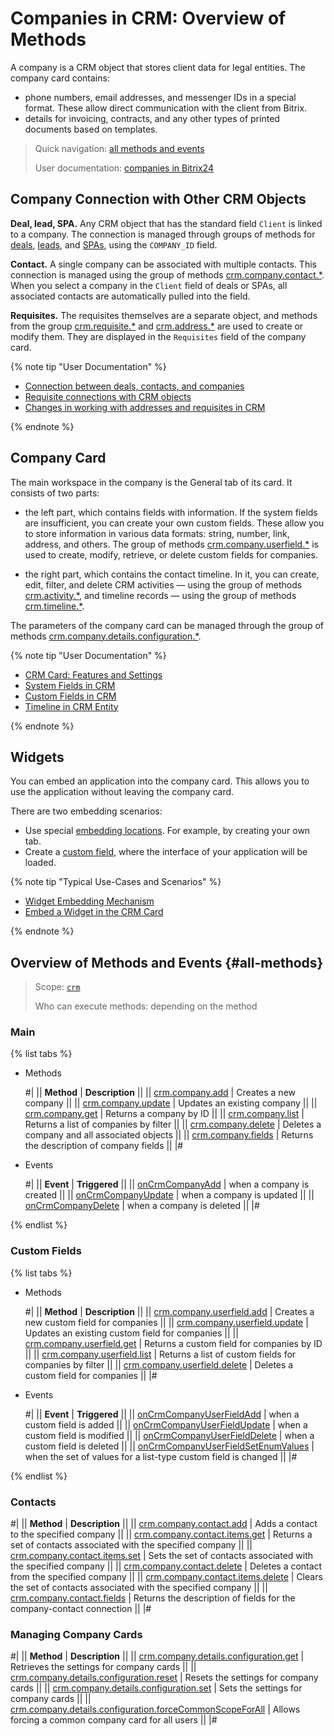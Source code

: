 # Companies in CRM: Overview of Methods

A company is a CRM object that stores client data for legal entities. The company card contains:
* phone numbers, email addresses, and messenger IDs in a special format. These allow direct communication with the client from Bitrix.
* details for invoicing, contracts, and any other types of printed documents based on templates.

> Quick navigation: [all methods and events](#all-methods) 
> 
> User documentation: [companies in Bitrix24](https://helpdesk.bitrix24.com/open/10709996/) 

## Company Connection with Other CRM Objects

**Deal, lead, SPA.** Any CRM object that has the standard field `Client` is linked to a company. The connection is managed through groups of methods for [deals](../deals/index.md), [leads](../leads/index.md), and [SPAs](../universal/index.md), using the `COMPANY_ID` field.

**Contact.** A single company can be associated with multiple contacts. This connection is managed using the group of methods [crm.company.contact.*](./contacts/index.md). When you select a company in the `Client` field of deals or SPAs, all associated contacts are automatically pulled into the field.

**Requisites.** The requisites themselves are a separate object, and methods from the group [crm.requisite.*](../requisites/index.md) and [crm.address.*](../requisites/addresses/index.md) are used to create or modify them. They are displayed in the `Requisites` field of the company card.

{% note tip "User Documentation" %}

- [Connection between deals, contacts, and companies](https://helpdesk.bitrix24.com/open/2519229/)
- [Requisite connections with CRM objects](../requisites/links/index.md)
- [Changes in working with addresses and requisites in CRM](https://helpdesk.bitrix24.com/open/11785262/)

{% endnote %}

## Company Card

The main workspace in the company is the General tab of its card. It consists of two parts:

* the left part, which contains fields with information. If the system fields are insufficient, you can create your own custom fields. These allow you to store information in various data formats: string, number, link, address, and others. The group of methods [crm.company.userfield.*](./userfields/index.md) is used to create, modify, retrieve, or delete custom fields for companies.

* the right part, which contains the contact timeline. In it, you can create, edit, filter, and delete CRM activities — using the group of methods [crm.activity.*](../timeline/activities/index.md), and timeline records — using the group of methods [crm.timeline.*](../timeline/index.md).

The parameters of the company card can be managed through the group of methods [crm.company.details.configuration.*](./custom-form/index.md).

{% note tip "User Documentation" %}

- [CRM Card: Features and Settings](https://helpdesk.bitrix24.com/open/22879716/)
- [System Fields in CRM](https://helpdesk.bitrix24.com/open/18529390/)
- [Custom Fields in CRM](https://helpdesk.bitrix24.com/open/22067852/)
- [Timeline in CRM Entity](https://helpdesk.bitrix24.com/open/16767378/)

{% endnote %}

## Widgets

You can embed an application into the company card. This allows you to use the application without leaving the company card.

There are two embedding scenarios:

* Use special [embedding locations](../../widgets/crm/index.md). For example, by creating your own tab.
* Create a [custom field](../../../tutorials/crm/crm-widgets/widget-as-field-in-lead-page.md), where the interface of your application will be loaded.

{% note tip "Typical Use-Cases and Scenarios" %}

- [Widget Embedding Mechanism](../../widgets/index.md)
- [Embed a Widget in the CRM Card](../../../tutorials/crm/crm-widgets/widget-as-detail-tab.md)

{% endnote %}

## Overview of Methods and Events {#all-methods}

> Scope: [`crm`](../../scopes/permissions.md)
>
> Who can execute methods: depending on the method

### Main

{% list tabs %}

- Methods

    #| 
    || **Method** | **Description** ||
    || [crm.company.add](./crm-company-add.md) | Creates a new company ||
    || [crm.company.update](./crm-company-update.md) | Updates an existing company ||
    || [crm.company.get](./crm-company-get.md) | Returns a company by ID ||
    || [crm.company.list](./crm-company-list.md) | Returns a list of companies by filter ||
    || [crm.company.delete](./crm-company-delete.md) | Deletes a company and all associated objects ||
    || [crm.company.fields](./crm-company-fields.md) | Returns the description of company fields ||
    |#

- Events

    #| 
    || **Event** | **Triggered** ||
    || [onCrmCompanyAdd](./events/on-crm-company-add.md) | when a company is created ||
    || [onCrmCompanyUpdate](./events/on-crm-company-update.md) | when a company is updated ||
    || [onCrmCompanyDelete](./events/on-crm-company-delete.md) | when a company is deleted ||
    |#

{% endlist %}

### Custom Fields

{% list tabs %}

- Methods

    #| 
    || **Method** | **Description** ||
    || [crm.company.userfield.add](./userfields/crm-company-userfield-add.md) | Creates a new custom field for companies ||
    || [crm.company.userfield.update](./userfields/crm-company-userfield-update.md) | Updates an existing custom field for companies ||
    || [crm.company.userfield.get](./userfields/crm-company-userfield-get.md) | Returns a custom field for companies by ID ||
    || [crm.company.userfield.list](./userfields/crm-company-userfield-list.md) | Returns a list of custom fields for companies by filter ||
    || [crm.company.userfield.delete](./userfields/crm-company-userfield-delete.md) | Deletes a custom field for companies ||
    |#

- Events

    #| 
    || **Event** | **Triggered** ||
    || [onCrmCompanyUserFieldAdd](./userfields/events/on-crm-company-user-field-add.md) | when a custom field is added ||
    || [onCrmCompanyUserFieldUpdate](./userfields/events/on-crm-company-user-field-update.md) | when a custom field is modified ||
    || [onCrmCompanyUserFieldDelete](./userfields/events/on-crm-company-user-field-delete.md) | when a custom field is deleted ||
    || [onCrmCompanyUserFieldSetEnumValues](./userfields/events/on-crm-company-user-field-set-enum-values.md) | when the set of values for a list-type custom field is changed ||
    |#

{% endlist %}

### Contacts

#| 
|| **Method** | **Description** ||
|| [crm.company.contact.add](./contacts/crm-company-contact-add.md) | Adds a contact to the specified company ||
|| [crm.company.contact.items.get](./contacts/crm-company-contact-items-get.md) | Returns a set of contacts associated with the specified company ||
|| [crm.company.contact.items.set](./contacts/crm-company-contact-items-set.md) | Sets the set of contacts associated with the specified company ||
|| [crm.company.contact.delete](./contacts/crm-company-contact-delete.md) | Deletes a contact from the specified company ||
|| [crm.company.contact.items.delete](./contacts/crm-company-contact-items-delete.md) | Clears the set of contacts associated with the specified company ||
|| [crm.company.contact.fields](./contacts/crm-company-contact-fields.md) | Returns the description of fields for the company-contact connection ||
|#

### Managing Company Cards

#| 
|| **Method** | **Description** ||
|| [crm.company.details.configuration.get](./custom-form/crm-company-details-configuration-get.md) | Retrieves the settings for company cards ||
|| [crm.company.details.configuration.reset](./custom-form/crm-company-details-configuration-reset.md) | Resets the settings for company cards ||
|| [crm.company.details.configuration.set](./custom-form/crm-company-details-configuration-set.md) | Sets the settings for company cards ||
|| [crm.company.details.configuration.forceCommonScopeForAll](./custom-form/crm-company-details-configuration-force-common-scope-for-all.md) | Allows forcing a common company card for all users ||
|#